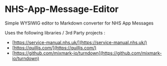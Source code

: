 # NHS-App-Message-Editor
Simple WYSIWIG editor to Markdown converter for NHS App Messages 


Uses the following libraries / 3rd Party projects : 
* [https://service-manual.nhs.uk/](https://service-manual.nhs.uk/)
* [https://quilljs.com/](https://quilljs.com/)
* [https://github.com/mixmark-io/turndown](https://github.com/mixmark-io/turndown)
